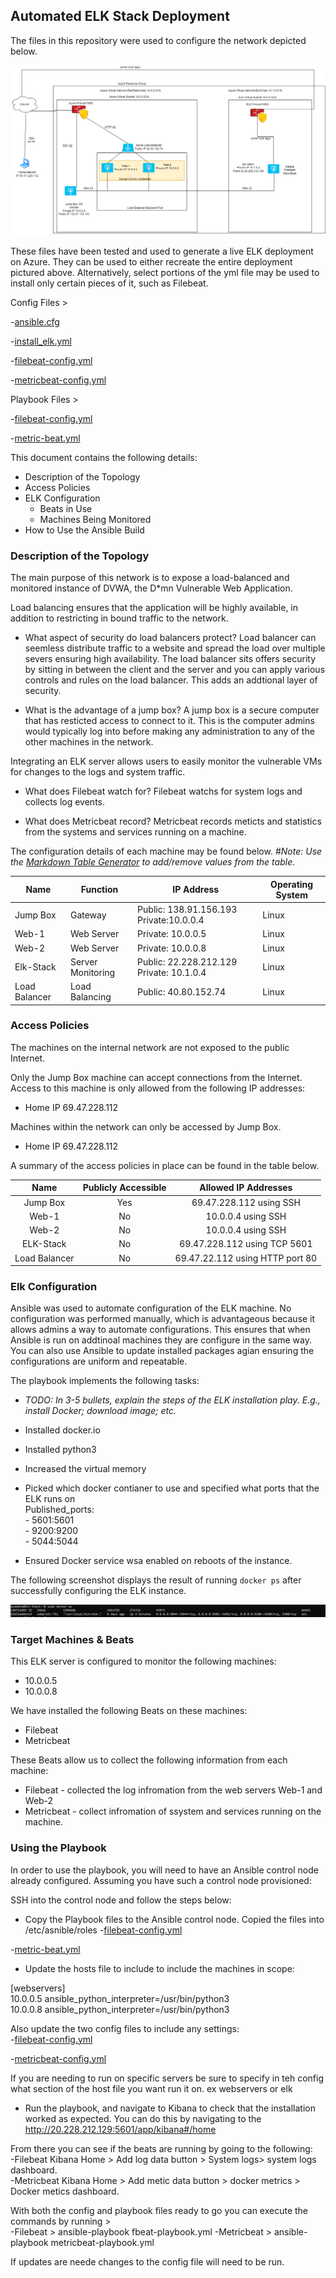 ## Automated ELK Stack Deployment

The files in this repository were used to configure the network depicted below.

![Elk Network Diagram](/Images/Cloud_Network_diag_Redteam_Jeremy_Bird.png)

These files have been tested and used to generate a live ELK deployment on Azure. They can be used to either recreate the entire deployment pictured above. Alternatively, select portions of the yml file may be used to install only certain pieces of it, such as Filebeat.

Config Files >

-[ansible.cfg ](/Ansible/Ansible.cfg)

-[install_elk.yml ](/Ansible/install-elk.yml)

-[filebeat-config.yml ](/Ansible/files/filebeat-config.yml)

-[metricbeat-config.yml ](/Ansible/files/metricbeat-config.yml)

Playbook Files >

-[filebeat-config.yml ](/Ansible/role/filebeat-playbook.yml)

-[metric-beat.yml ](/Ansible/files/metricbeat-playbook.yml)

This document contains the following details:
- Description of the Topology
- Access Policies
- ELK Configuration
  - Beats in Use
  - Machines Being Monitored
- How to Use the Ansible Build


### Description of the Topology

The main purpose of this network is to expose a load-balanced and monitored instance of DVWA, the D*mn Vulnerable Web Application.

Load balancing ensures that the application will be highly available, in addition to restricting in bound traffic to the network.

- What aspect of security do load balancers protect? 
Load balancer can seemless distribute traffic to a website and spread the load over multiple severs ensuring high availability. The load balancer sits offers security by sitting in between the client and the server and you can apply various controls and rules on the load balancer. This adds an addtional layer of security.

- What is the advantage of a jump box?
A jump box is a secure computer that has resticted access to connect to it. This is the computer admins would typically log into before making any administration to any of the other machines in the network.

Integrating an ELK server allows users to easily monitor the vulnerable VMs for changes to the logs and system traffic.
- What does Filebeat watch for?
	Filebeat watchs for system logs and collects log events.

- What does Metricbeat record?
Metricbeat records meticts and statistics from the systems and services running on a machine.

The configuration details of each machine may be found below.
#_Note: Use the [Markdown Table Generator](http://www.tablesgenerator.com/markdown_tables) to add/remove values from the table_.

| Name          | Function          | IP Address                               | Operating System |
|---------------|-------------------|------------------------------------------|------------------|
| Jump Box      | Gateway           | Public: 138.91.156.193 Private:10.0.0.4  | Linux            |
| Web-1         | Web Server        | Private: 10.0.0.5                        | Linux            |
| Web-2         | Web Server        | Private: 10.0.0.8                        | Linux            |
| Elk-Stack     | Server Monitoring | Public: 22.228.212.129 Private: 10.1.0.4 | Linux            |
| Load Balancer | Load Balancing    | Public: 40.80.152.74                     | Linux            |

### Access Policies

The machines on the internal network are not exposed to the public Internet. 

Only the Jump Box machine can accept connections from the Internet. Access to this machine is only allowed from the following IP addresses:<br>
- Home IP 69.47.228.112

Machines within the network can only be accessed by Jump Box.<br>
- Home IP 69.47.228.112

A summary of the access policies in place can be found in the table below.

|      Name     | Publicly Accessible |       Allowed IP Addresses      |
|:-------------:|:-------------------:|:-------------------------------:|
| Jump Box      | Yes                 | 69.47.228.112 using SSH         |
| Web-1         | No                  | 10.0.0.4 using SSH              |
| Web-2         | No                  | 10.0.0.4 using SSH              |
| ELK-Stack     | No                  | 69.47.228.112 using TCP 5601    |
| Load Balancer | No                  | 69.47.22.112 using HTTP port 80 |

### Elk Configuration

Ansible was used to automate configuration of the ELK machine. No configuration was performed manually, which is advantageous because it allows admins a way to automate configurations.  This ensures that when Ansible is run on addtinoal machines they are configure in the same way. You can also use Ansible to update installed packages agian ensuring the configurations are uniform and repeatable.

The playbook implements the following tasks:
- _TODO: In 3-5 bullets, explain the steps of the ELK installation play. E.g., install Docker; download image; etc._
- Installed docker.io
- Installed python3 
- Increased the virtual memory
- Picked which docker contianer to use and specified what ports that the ELK runs on <br>
		Published_ports:<br>
			  -  5601:5601<br>
			  -  9200:9200<br>
			  -  5044:5044<br>
		  
- Ensured Docker service wsa enabled on reboots of the instance.

The following screenshot displays the result of running `docker ps` after successfully configuring the ELK instance.

![Elk docker PS](/Images/docker_ps.png)

### Target Machines & Beats
This ELK server is configured to monitor the following machines:<br>
- 10.0.0.5
- 10.0.0.8

We have installed the following Beats on these machines:<br>
- Filebeat
- Metricbeat

These Beats allow us to collect the following information from each machine:
- Filebeat - collected the log infromation from the web servers Web-1 and Web-2 <br>
- Metricbeat - collect infromation of ssystem and services running on the machine. 

### Using the Playbook
In order to use the playbook, you will need to have an Ansible control node already configured. Assuming you have such a control node provisioned: 

SSH into the control node and follow the steps below:
- Copy the Playbook files to the Ansible control node. Copied the files into /etc/asnible/roles
-[filebeat-config.yml ](/Ansible/role/filebeat-playbook.yml)

-[metric-beat.yml ](/Ansible/files/metricbeat-playbook.yml)

- Update the hosts file to include to include the machines in scope:<BR>

[webservers]<br>
10.0.0.5 ansible_python_interpreter=/usr/bin/python3<BR>
10.0.0.8 ansible_python_interpreter=/usr/bin/python3<BR>

Also update the two config files to include any settings: <br> 
-[filebeat-config.yml ](/Ansible/files/filebeat-config.yml)<br>

-[metricbeat-config.yml ](/Ansible/files/metricbeat-config.yml)<br>

If you are needing to run on specific servers be sure to specify in teh config what section of the host file you want run it on. ex webservers or elk

- Run the playbook, and navigate to Kibana to check that the installation worked as expected. You can do this by navigating to the http://20.228.212.129:5601/app/kibana#/home

From there you can see if the beats are running by going to the following: <br>
-Filebeat Kibana Home > Add log data button > System logs> system logs dashboard. <br>
-Metricbeat Kibana Home > Add metic data button > docker metrics > Docker metics dashboard.  <br>

With both the config and playbook files ready to go you can execute the commands by running > <BR>
	-Filebeat > ansible-playbook fbeat-playbook.yml
	-Metricbeat > ansible-playbook metricbeat-playbook.yml

If updates are neede changes to the config file will need to be run. 


